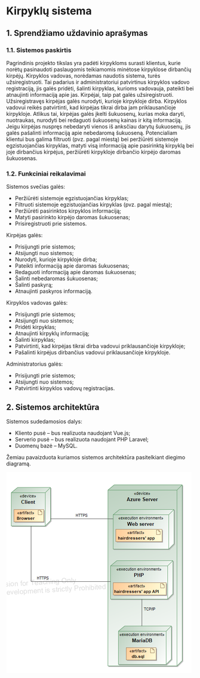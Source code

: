 # Kirpyklų sistema
## 1. Sprendžiamo uždavinio aprašymas
###   1.1. Sistemos paskirtis
Pagrindinis projekto tikslas yra padėti kirpykloms surasti klientus, kurie norėtų pasinaudoti paslaugomis teikiamomis minėtose kirpyklose dirbančių kirpėjų.
Kirpyklos vadovas, norėdamas naudotis sistema, turės užsiregistruoti. Tai padarius ir administratoriui patvirtinus kirpyklos vadovo registraciją, jis galės pridėti, šalinti kirpyklas, kurioms vadovauja, pateikti bei atnaujinti informaciją apie jas. Kirpėjai, taip pat galės užsiregistruoti. Užsiregistravęs kirpėjas galės nurodyti, kurioje kirpykloje dirba. Kirpyklos vadovui reikės patvirtinti, kad kirpėjas tikrai dirba jam priklausančioje kirpykloje. Atlikus tai, kirpėjas galės įkelti šukuosenų, kurias moka daryti, nuotraukas, nurodyti bei redaguoti šukuosenų kainas ir kitą informaciją. Jeigu kirpėjas nuspręs nebedaryti vienos iš anksčiau darytų šukuosenų, jis galės pašalinti informaciją apie nebedaromą šukuoseną. Potencialiam klientui bus galima filtruoti (pvz. pagal miestą) bei peržiūrėti sistemoje egzistuojančias kirpyklas, matyti visą informaciją apie pasirinktą kirpyklą bei joje dirbančius kirpėjus, peržiūrėti kirpykloje dirbančio kirpėjo daromas šukuosenas.
###   1.2. Funkciniai reikalavimai
Sistemos svečias galės:
- Peržiūrėti sistemoje egzistuojančias kirpyklas;
- Filtruoti sistemoje egzistuojančias kirpyklas (pvz. pagal miestą);
- Peržiūrėti pasirinktos kirpyklos informaciją;
- Matyti pasirinkto kirpėjo daromas šukuosenas;
- Prisiregistruoti prie sistemos.

Kirpėjas galės:
* Prisijungti prie sistemos;
* Atsijungti nuo sistemos;
* Nurodyti, kurioje kirpykloje dirba;
* Pateikti informaciją apie daromas šukuosenas;
* Redaguoti informaciją apie daromas šukuosenas;
* Šalinti nebedaromas šukuosenas;
* Šalinti paskyrą;
* Atnaujinti paskyros informaciją.

Kirpyklos vadovas galės:
- Prisijungti prie sistemos;
- Atsijungti nuo sistemos;
- Pridėti kirpyklas;
- Atnaujinti kirpyklų informaciją;
- Šalinti kirpyklas;
- Patvirtinti, kad kirpėjas tikrai dirba vadovui priklausančioje kirpykloje;
- Pašalinti kirpėjus dirbančius vadovui priklausančioje kirpykloje.

Administratorius galės:
* Prisijungti prie sistemos;
* Atsijungti nuo sistemos;
* Patvirtinti kirpyklos vadovų registracijas.

## 2. Sistemos architektūra
Sistemos sudedamosios dalys:
- Kliento pusė – bus realizuota naudojant Vue.js;
- Serverio pusė – bus realizuota naudojant PHP Laravel;
- Duomenų bazė – MySQL.

Žemiau pavaizduota kuriamos sistemos architektūra pasitelkiant diegimo diagramą.

![Kirpyklų sistemos diegimo diagrama](https://github.com/PovilasPas/Kirpyklu-sistema/blob/main/diegimo-diagrama.png?raw=true)
